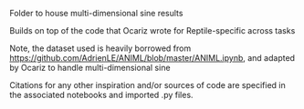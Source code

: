 Folder to house multi-dimensional sine results

Builds on top of the code that Ocariz wrote for Reptile-specific across tasks

Note, the dataset used is heavily borrowed from https://github.com/AdrienLE/ANIML/blob/master/ANIML.ipynb, and adapted by Ocariz to handle multi-dimensional sine

Citations for any other inspiration and/or sources of code are specified in the associated notebooks and imported .py files.
